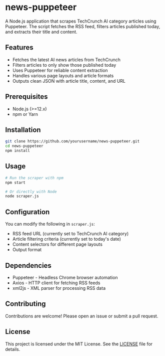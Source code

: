 # news-puppeteer

A Node.js application that scrapes TechCrunch AI category articles using Puppeteer. The script fetches the RSS feed, filters articles published today, and extracts their title and content.

## Features

- Fetches the latest AI news articles from TechCrunch
- Filters articles to only show those published today
- Uses Puppeteer for reliable content extraction
- Handles various page layouts and article formats
- Outputs clean JSON with article title, content, and URL

## Prerequisites

- Node.js (>=12.x)
- npm or Yarn

## Installation

```bash
git clone https://github.com/yourusername/news-puppeteer.git
cd news-puppeteer
npm install
```

## Usage

```bash
# Run the scraper with npm
npm start

# Or directly with Node
node scraper.js
```

## Configuration

You can modify the following in `scraper.js`:

- RSS feed URL (currently set to TechCrunch AI category)
- Article filtering criteria (currently set to today's date)
- Content selectors for different page layouts
- Output format

## Dependencies

- Puppeteer - Headless Chrome browser automation
- Axios - HTTP client for fetching RSS feeds
- xml2js - XML parser for processing RSS data

## Contributing

Contributions are welcome! Please open an issue or submit a pull request.

## License

This project is licensed under the MIT License. See the [LICENSE](LICENSE) file for details.
